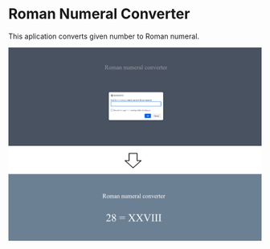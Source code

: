 # Roman Numeral Converter

This aplication converts given number to Roman numeral.

<img src="result.png" alt="The result"/>
